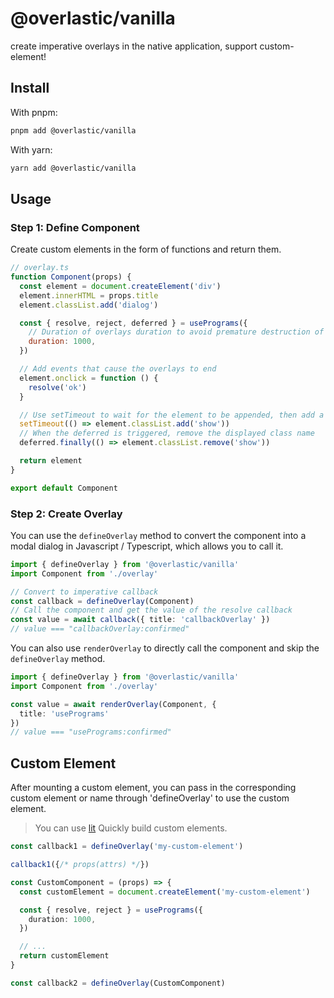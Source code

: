 # @overlastic/vanilla

create imperative overlays in the native application, support custom-element!

## Install

With pnpm: 
```sh
pnpm add @overlastic/vanilla
```

With yarn:
```sh
yarn add @overlastic/vanilla
```

## Usage


### Step 1: Define Component

Create custom elements in the form of functions and return them.

```js
// overlay.ts
function Component(props) {
  const element = document.createElement('div')
  element.innerHTML = props.title
  element.classList.add('dialog')

  const { resolve, reject, deferred } = usePrograms({
    // Duration of overlays duration to avoid premature destruction of the component
    duration: 1000,
  })

  // Add events that cause the overlays to end
  element.onclick = function () {
    resolve('ok')
  }

  // Use setTimeout to wait for the element to be appended, then add a class name with animation
  setTimeout(() => element.classList.add('show'))
  // When the deferred is triggered, remove the displayed class name
  deferred.finally(() => element.classList.remove('show'))

  return element
}

export default Component
```

### Step 2: Create Overlay

You can use the `defineOverlay` method to convert the component into a modal dialog in Javascript / Typescript, which allows you to call it.

```ts
import { defineOverlay } from '@overlastic/vanilla'
import Component from './overlay'

// Convert to imperative callback
const callback = defineOverlay(Component)
// Call the component and get the value of the resolve callback
const value = await callback({ title: 'callbackOverlay' })
// value === "callbackOverlay:confirmed"
```

You can also use `renderOverlay` to directly call the component and skip the `defineOverlay` method.

```ts
import { defineOverlay } from '@overlastic/vanilla'
import Component from './overlay'

const value = await renderOverlay(Component, {
  title: 'usePrograms'
})
// value === "usePrograms:confirmed"
```

## Custom Element

After mounting a custom element, you can pass in the corresponding custom element or name through 'defineOverlay' to use the custom element.

> You can use [lit](https://lit.dev/) Quickly build custom elements.

```ts
const callback1 = defineOverlay('my-custom-element')

callback1({/* props(attrs) */})

const CustomComponent = (props) => {
  const customElement = document.createElement('my-custom-element')

  const { resolve, reject } = usePrograms({
    duration: 1000,
  })

  // ...
  return customElement
}

const callback2 = defineOverlay(CustomComponent)
```